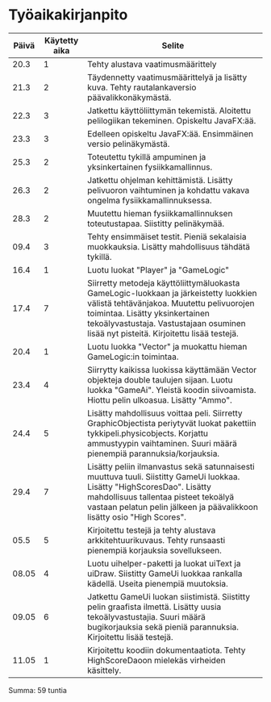 # Työaikakirjanpito

Päivä | Käytetty aika | Selite
------|---------------|--------
20.3  | 1             | Tehty alustava vaatimusmäärittely
21.3  | 2             | Täydennetty vaatimusmäärittelyä ja lisätty kuva. Tehty rautalankaversio päävalikkonäkymästä.
22.3  | 3             | Jatkettu käyttöliittymän tekemistä. Aloitettu pelilogiikan tekeminen. Opiskeltu JavaFX:ää.
23.3  | 3             | Edelleen opiskeltu JavaFX:ää. Ensimmäinen versio pelinäkymästä.
25.3  | 2             | Toteutettu tykillä ampuminen ja yksinkertainen fysiikkamallinnus.
26.3  | 2             | Jatkettu ohjelman kehittämistä. Lisätty pelivuoron vaihtuminen ja kohdattu vakava ongelma fysiikkamallinnuksessa.
28.3  | 2             | Muutettu hieman fysiikkamallinnuksen toteutustapaa. Siistitty pelinäkymää.
09.4  | 3             | Tehty ensimmäiset testit. Pieniä sekalaisia muokkauksia. Lisätty mahdollisuus tähdätä tykillä.
16.4  | 1             | Luotu luokat "Player" ja "GameLogic"
17.4  | 7             | Siirretty metodeja käyttöliittymäluokasta GameLogic-luokkaan ja järkeistetty luokkien välistä tehtävänjakoa. Muutettu pelivuorojen toimintaa. Lisätty yksinkertainen tekoälyvastustaja. Vastustajaan osuminen lisää nyt pisteitä. Kirjoitettu lisää testejä.
20.4  | 1             | Luotu luokka "Vector" ja muokattu hieman GameLogic:in toimintaa.
23.4  | 4             | Siirrytty kaikissa luokissa käyttämään Vector objekteja double taulujen sijaan. Luotu luokka "GameAi". Yleistä koodin siivoamista. Hiottu pelin ulkoasua. Lisätty "Ammo".
24.4  | 5             | Lisätty mahdollisuus voittaa peli. Siirretty GraphicObjectista periytyvät luokat pakettiin tykkipeli.physicobjects. Korjattu ammustyypin vaihtaminen. Suuri määrä pienempiä parannuksia/korjauksia.
29.4  | 7             | Lisätty peliin ilmanvastus sekä satunnaisesti muuttuva tuuli. Siistitty GameUi luokkaa. Lisätty "HighScoresDao". Lisätty mahdollisuus tallentaa pisteet tekoälyä vastaan pelatun pelin jälkeen ja päävalikkoon lisätty osio "High Scores".
05.5  | 5             | Kirjoitettu testejä ja tehty alustava arkkitehtuurikuvaus. Tehty runsaasti pienempiä korjauksia sovellukseen.
08.05 | 4             | Luotu uihelper-paketti ja luokat uiText ja uiDraw. Siistitty GameUi luokkaa rankalla kädellä. Useita pienempiä muutoksia.
09.05 | 6             | Jatkettu GameUi luokan siistimistä. Siistitty pelin graafista ilmettä. Lisätty uusia tekoälyvastustajia. Suuri määrä bugikorjauksia sekä pieniä parannuksia. Kirjoitettu lisää testejä.
11.05 | 1             | Kirjoitettu koodiin dokumentaatiota. Tehty HighScoreDaoon mielekäs virheiden käsittely.

Summa: 59 tuntia

